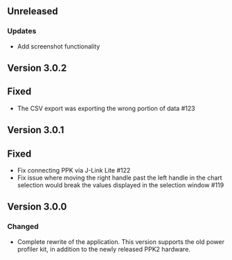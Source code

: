 ## Unreleased
### Updates
- Add screenshot functionality

## Version 3.0.2
## Fixed
- The CSV export was exporting the wrong portion of data #123

## Version 3.0.1
## Fixed
- Fix connecting PPK via J-Link Lite #122
- Fix issue where moving the right handle past the left handle in the chart selection would break the values displayed in the selection window #119

## Version 3.0.0
### Changed
- Complete rewrite of the application. This version supports the old power profiler kit, in addition to the newly released PPK2 hardware.